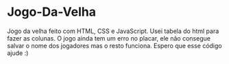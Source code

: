 # Jogo-Da-Velha
Jogo da velha feito com HTML, CSS e JavaScript. 
Usei tabela do html para fazer as colunas. O jogo ainda tem um erro no placar, ele não consegue salvar o nome dos jogadores mas o resto funciona. 
Espero que esse código ajude :)
